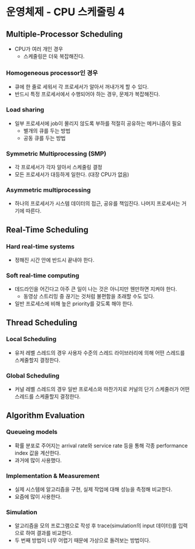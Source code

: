 # 운영체제 - CPU 스케줄링 4

## Multiple-Processor Scheduling

- CPU가 여러 개인 경우
  - 스케줄링은 더욱 복잡해진다.

### Homogeneous processor인 경우

- 큐에 한 줄로 세워서 각 프로세서가 알아서 꺼내가게 할 수 있다.
- 반드시 특정 프로세서에서 수행되어야 하는 경우, 문제가 복잡해진다.

### Load sharing

- 일부 프로세서에 job이 몰리지 않도록 부하를 적절히 공유하는 메커니즘이 필요
  - 별개의 큐를 두는 방법
  - 공동 큐를 두는 방법

### Symmetric Multiprocessing (SMP)

- 각 프로세서가 각자 알아서 스케줄링 결정
- 모든 프로세서가 대등하게 일한다. (대장 CPU가 없음)

### Asymmetric multiprocessing

- 하나의 프로세서가 시스템 데이터의 접근, 공유를 책임진다. 나머지 프로세서는 거기에 따른다.



## Real-Time Scheduling

### Hard real-time systems

- 정해진 시간 안에 반드시 끝내야 한다.

### Soft real-time computing

- 데드라인을 어긴다고 아주 큰 일이 나는 것은 아니지만 웬만하면 지켜야 한다.
  - 동영상 스트리밍 중 끊기는 것처럼 불편함을 초래할 수도 있다.
- 일반 프로세스에 비해 높은 priority를 갖도록 해야 한다.



## Thread Scheduling

### Local Scheduling

- 유저 레벨 스레드의 경우 사용자 수준의 스레드 라이브러리에 의해 어떤 스레드를 스케줄할지 결정한다.

### Global Scheduling

- 커널 레벨 스레드의 경우 일반 프로세스와 마찬가지로 커널의 단기 스케줄러가 어떤 스레드를 스케줄할지 결정한다.



## Algorithm Evaluation

### Queueing models

- 확률 분포로 주어지는 arrival rate와 service rate 등을 통해 각종 performance index 값을 계산한다.
- 과거에 많이 사용했다.

### Implementation & Measurement

- 실제 시스템에 알고리즘을 구현, 실제 작업에 대해 성능을 측정해 비교한다.
- 요즘에 많이 사용한다.

### Simulation

- 알고리즘을 모의 프로그램으로 작성 후 trace(simulation의 input 데이터)를 입력으로 하여 결과를 비교한다.
- 두 번째 방법이 너무 어렵기 때문에 가상으로 돌려보는 방법이다.

